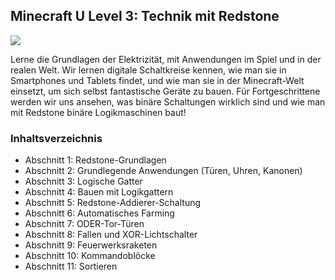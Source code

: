 ## Minecraft U Level 3: Technik mit Redstone

![](images/level3.png)

Lerne die Grundlagen der Elektrizität, mit Anwendungen im Spiel und in der realen Welt. Wir lernen digitale Schaltkreise kennen, wie man sie in Smartphones und Tablets findet, und wie man sie in der Minecraft-Welt einsetzt, um sich selbst fantastische Geräte zu bauen. Für Fortgeschrittene werden wir uns ansehen, was binäre Schaltungen wirklich sind und wie man mit Redstone binäre Logikmaschinen baut!

### Inhaltsverzeichnis

* Abschnitt 1: Redstone-Grundlagen
* Abschnitt 2: Grundlegende Anwendungen (Türen, Uhren, Kanonen)
* Abschnitt 3: Logische Gatter
* Abschnitt 4: Bauen mit Logikgattern
* Abschnitt 5: Redstone-Addierer-Schaltung
* Abschnitt 6: Automatisches Farming
* Abschnitt 7: ODER-Tor-Türen
* Abschnitt 8: Fallen und XOR-Lichtschalter
* Abschnitt 9: Feuerwerksraketen
* Abschnitt 10: Kommandoblöcke
* Abschnitt 11: Sortieren
